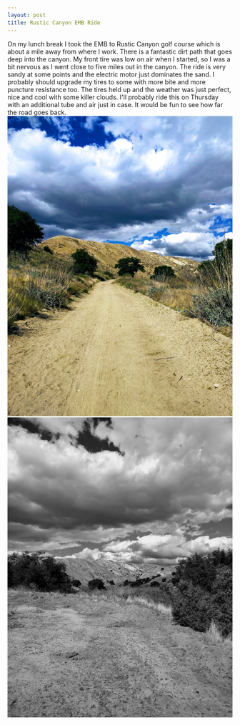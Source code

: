 ```yaml
---
layout: post
title: Rustic Canyon EMB Ride
---
```

On my lunch break I took the EMB to Rustic Canyon golf course which is about a mile away from where I work.  There is a fantastic dirt
path that goes deep into the canyon.  My front tire was low on air when I started, so I was a bit nervous as I went close to five
miles out in the canyon.  The ride is very sandy at some points and the electric motor just dominates the sand.  I probably should
upgrade my tires to some with more bite and more puncture resistance too.  The tires held up and the weather was just perfect, nice
and cool with some killer clouds.  I'll probably ride this on Thursday with an additional tube and air just in case.  It would be fun 
to see how far the road goes back.  
![path](/images/path.jpg)
![cloud](/images/cloud.jpg)
